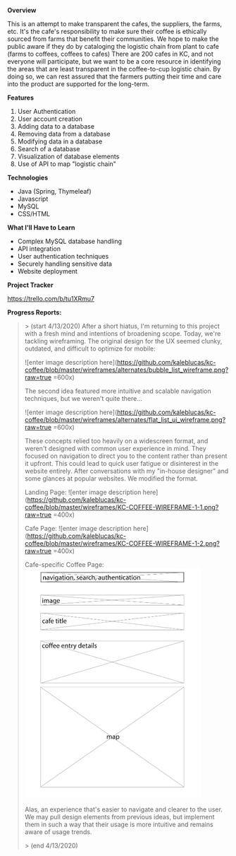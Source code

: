 
**Overview**
 
This is an attempt to make transparent the cafes, the suppliers, the farms, etc. It's the cafe's responsibility to make sure their coffee is ethically sourced from farms that benefit their communities. We hope to make the public aware if they do by cataloging the logistic chain from plant to cafe (farms to coffees, coffees to cafes) There are 200 cafes in KC, and not everyone will participate, but we want to be a core resource in identifying the areas that are least transparent in the coffee-to-cup logistic chain. By doing so, we can rest assured that the farmers putting their time and care into the product are supported for the long-term.

**Features**

 1. User Authentication
 2. User account creation
 3. Adding data to a database
 4. Removing data from a database
 5. Modifying data in a database
 6. Search of a database
 7. Visualization of database elements
 8. Use of API to map "logistic chain"

**Technologies**

 - Java (Spring, Thymeleaf)
 - Javascript
 - MySQL
 - CSS/HTML

**What I'll Have to Learn**

 - Complex MySQL database handling
 - API integration
 - User authentication techniques
 - Securely handling sensitive data
 - Website deployment

**Project Tracker**

https://trello.com/b/tu1XRmu7




**Progress Reports:**

 

> \> (start  4/13/2020)
> After a short hiatus, I'm returning to this project with a fresh mind and intentions of broadening scope. Today, we're tackling wireframing. The original design for the UX seemed clunky, outdated, and difficult to optimize for mobile: 
> 
>![enter image description here](https://github.com/kaleblucas/kc-coffee/blob/master/wireframes/alternates/bubble_list_wireframe.png?raw=true =600x)
>
> The second idea featured more intuitive and scalable navigation techniques, but we weren't quite there...
> 
> ![enter image description here](https://github.com/kaleblucas/kc-coffee/blob/master/wireframes/alternates/flat_list_ui_wireframe.png?raw=true =600x)
> 
> These concepts relied too heavily on a widescreen format, and weren't designed with common user experience in mind. They focused on navigation to direct you to the content rather than present it upfront. This could lead to quick user fatigue or disinterest in the website entirely. After conversations with my "in-house designer" and some glances at popular websites. We modified the format.
> 
> Landing Page:
> ![enter image description here](https://github.com/kaleblucas/kc-coffee/blob/master/wireframes/KC-COFFEE-WIREFRAME-1-1.png?raw=true =400x)
> 
>Cafe Page:
![enter image description here](https://github.com/kaleblucas/kc-coffee/blob/master/wireframes/KC-COFFEE-WIREFRAME-1-2.png?raw=true =400x)
> 
> Cafe-specific Coffee Page:
> <img src="https://github.com/kaleblucas/kc-coffee/blob/master/wireframes/KC-COFFEE-WIREFRAME-1-3.png?raw=true" width="400">
>
>Alas, an experience that's easier to navigate and clearer to the user. We may pull design elements from previous ideas, but implement them in such a way that their usage is more intuitive and remains aware of  usage trends.
>
> \> (end 4/13/2020)
